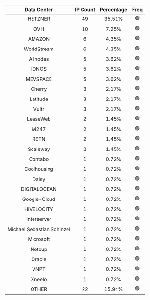 | Data Center | IP Count | Percentage | Freq |
|:------------:|:--------:|:-----------:|:-----:|
| HETZNER | 49 | 35.51% | 🟢 |
| OVH | 10 | 7.25% | 🟢 |
| AMAZON | 6 | 4.35% | 🟢 |
| WorldStream | 6 | 4.35% | 🟢 |
| Allnodes | 5 | 3.62% | 🟢 |
| IONOS | 5 | 3.62% | 🟢 |
| MEVSPACE | 5 | 3.62% | 🟢 |
| Cherry | 3 | 2.17% | 🟢 |
| Latitude | 3 | 2.17% | 🟢 |
| Vultr | 3 | 2.17% | 🟢 |
| LeaseWeb | 2 | 1.45% | 🟢 |
| M247 | 2 | 1.45% | 🟢 |
| RETN | 2 | 1.45% | 🟢 |
| Scaleway | 2 | 1.45% | 🟢 |
| Contabo | 1 | 0.72% | 🟢 |
| Coolhousing | 1 | 0.72% | 🟢 |
| Daisy | 1 | 0.72% | 🟢 |
| DIGITALOCEAN | 1 | 0.72% | 🟢 |
| Google-Cloud | 1 | 0.72% | 🟢 |
| HIVELOCITY | 1 | 0.72% | 🟢 |
| Interserver | 1 | 0.72% | 🟢 |
| Michael Sebastian Schinzel | 1 | 0.72% | 🟢 |
| Microsoft | 1 | 0.72% | 🟢 |
| Netcup | 1 | 0.72% | 🟢 |
| Oracle | 1 | 0.72% | 🟢 |
| VNPT | 1 | 0.72% | 🟢 |
| Xneelo | 1 | 0.72% | 🟢 |
| OTHER | 22 | 15.94% | 🟢 |